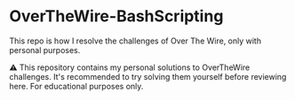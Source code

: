 # OverTheWire-BashScripting
This repo is how I resolve the challenges of Over The Wire, only with personal purposes.

⚠️ This repository contains my personal solutions to OverTheWire challenges.
It's recommended to try solving them yourself before reviewing here.
For educational purposes only.
